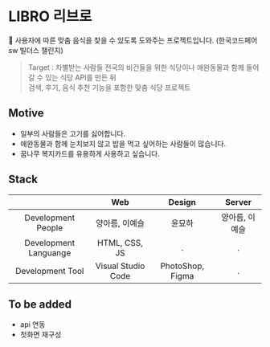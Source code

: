 # LIBRO 리브로
🍱 사용자에 따른 맞춤 음식을 찾을 수 있도록 도와주는 프로젝트입니다. (한국코드페어 sw 빌더스 챌린지)

> Target : 차별받는 사람들
> 전국의 비건들을 위한 식당이나 애완동물과 함께 들어갈 수 있는 식당 API를 만든 뒤 <br/>
> 검색, 후기, 음식 추천 기능을 포함한 맞춤 식당 프로젝트

## Motive
- 일부의 사람들은 고기를 싫어합니다.
- 애완동물과 함께 눈치보지 않고 밥을 먹고 싶어하는 사람들이 많습니다.
- 꿈나무 복지카드를 유용하게 사용하고 싶습니다.

## Stack
|                      | Web | Design | Server |
|:--------------------:|:----:|:-------:|:--------:|
| Development People | 양아름, 이예슬 | 윤묘하 | 양아름, 이예슬 |
| Development Languange | HTML, CSS, JS | . | . |
| Development Tool | Visual Studio Code | PhotoShop, Figma | . |

## To be added
- api 연동
- 첫화면 재구성
